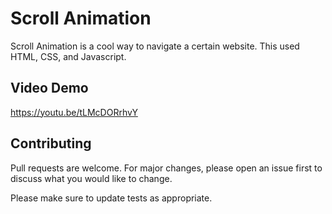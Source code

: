 # Scroll Animation

Scroll Animation is a cool way to navigate a certain website. This used HTML, CSS, and Javascript.

## Video Demo

https://youtu.be/tLMcDORrhvY

## Contributing
Pull requests are welcome. For major changes, please open an issue first to discuss what you would like to change.

Please make sure to update tests as appropriate.
